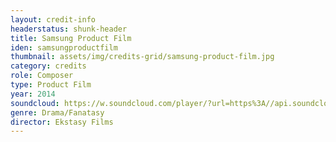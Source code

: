 ```yaml
---
layout: credit-info
headerstatus: shunk-header
title: Samsung Product Film
iden: samsungproductfilm
thumbnail: assets/img/credits-grid/samsung-product-film.jpg
category: credits
role: Composer
type: Product Film
year: 2014
soundcloud: https://w.soundcloud.com/player/?url=https%3A//api.soundcloud.com/tracks/162794725&amp;color=ff5500&amp;auto_play=false&amp;hide_related=false&amp;show_comments=true&amp;show_user=false&amp;show_reposts=false
genre: Drama/Fanatasy
director: Ekstasy Films
---
```



